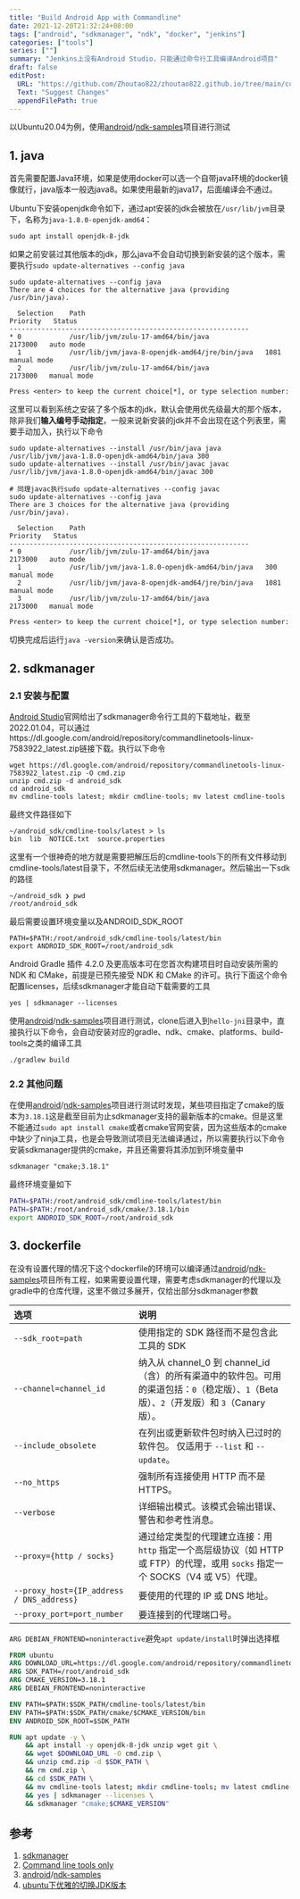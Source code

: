 ```yaml
---
title: "Build Android App with Commandline"
date: 2021-12-20T21:32:24+08:00
tags: ["android", "sdkmanager", "ndk", "docker", "jenkins"]
categories: ["tools"]
series: [""]
summary: "Jenkins上没有Android Studio，只能通过命令行工具编译Android项目"
draft: false
editPost:
  URL: "https://github.com/Zhoutao822/zhoutao822.github.io/tree/main/content/"
  Text: "Suggest Changes"
  appendFilePath: true 
---
```


以Ubuntu20.04为例，使用[android](https://github.com/android)/[ndk-samples](https://github.com/android/ndk-samples)项目进行测试

## 1. java

首先需要配置Java环境，如果是使用docker可以选一个自带java环境的docker镜像就行，java版本一般选java8。如果使用最新的java17，后面编译会不通过。

Ubuntu下安装openjdk命令如下，通过apt安装的jdk会被放在`/usr/lib/jvm`目录下，名称为`java-1.8.0-openjdk-amd64`：

```shell
sudo apt install openjdk-8-jdk    
```

如果之前安装过其他版本的jdk，那么java不会自动切换到新安装的这个版本，需要执行`sudo update-alternatives --config java`

```
sudo update-alternatives --config java                                                                             
There are 4 choices for the alternative java (providing /usr/bin/java).

  Selection    Path                                             Priority   Status
------------------------------------------------------------
* 0            /usr/lib/jvm/zulu-17-amd64/bin/java              2173000   auto mode
  1            /usr/lib/jvm/java-8-openjdk-amd64/jre/bin/java   1081      manual mode
  2            /usr/lib/jvm/zulu-17-amd64/bin/java              2173000   manual mode

Press <enter> to keep the current choice[*], or type selection number: 
```

这里可以看到系统之安装了多个版本的jdk，默认会使用优先级最大的那个版本，除非我们**输入编号手动指定**，一般来说新安装的jdk并不会出现在这个列表里，需要手动加入，执行以下命令

```shell
sudo update-alternatives --install /usr/bin/java java /usr/lib/jvm/java-1.8.0-openjdk-amd64/bin/java 300
sudo update-alternatives --install /usr/bin/javac javac /usr/lib/jvm/java-1.8.0-openjdk-amd64/bin/javac 300
```

```shell
# 同理javac执行sudo update-alternatives --config javac 
sudo update-alternatives --config java               
There are 3 choices for the alternative java (providing /usr/bin/java).

  Selection    Path                                            Priority   Status
------------------------------------------------------------
* 0            /usr/lib/jvm/zulu-17-amd64/bin/java              2173000   auto mode
  1            /usr/lib/jvm/java-1.8.0-openjdk-amd64/bin/java   300       manual mode
  2            /usr/lib/jvm/java-8-openjdk-amd64/jre/bin/java   1081      manual mode
  3            /usr/lib/jvm/zulu-17-amd64/bin/java              2173000   manual mode

Press <enter> to keep the current choice[*], or type selection number: 
```

切换完成后运行`java -version`来确认是否成功。

## 2. sdkmanager 

### 2.1 安装与配置

[Android Studio](https://developer.android.com/studio)官网给出了sdkmanager命令行工具的下载地址，截至2022.01.04，可以通过https://dl.google.com/android/repository/commandlinetools-linux-7583922_latest.zip链接下载。执行以下命令

```shell
wget https://dl.google.com/android/repository/commandlinetools-linux-7583922_latest.zip -O cmd.zip
unzip cmd.zip -d android_sdk
cd android_sdk
mv cmdline-tools latest; mkdir cmdline-tools; mv latest cmdline-tools
```

最终文件路径如下

```shell
~/android_sdk/cmdline-tools/latest > ls
bin  lib  NOTICE.txt  source.properties
```

这里有一个很神奇的地方就是需要把解压后的cmdline-tools下的所有文件移动到cmdline-tools/latest目录下，不然后续无法使用sdkmanager。然后输出一下sdk的路径

```shell
~/android_sdk ❯ pwd
/root/android_sdk
```

最后需要设置环境变量以及ANDROID_SDK_ROOT

```shell
PATH=$PATH:/root/android_sdk/cmdline-tools/latest/bin
export ANDROID_SDK_ROOT=/root/android_sdk
```

Android Gradle 插件 4.2.0 及更高版本可在您首次构建项目时自动安装所需的 NDK 和 CMake，前提是已预先接受 NDK 和 CMake 的许可。执行下面这个命令配置licenses，后续sdkmanager才能自动下载需要的工具

```shell
yes | sdkmanager --licenses
```

使用[android](https://github.com/android)/[ndk-samples](https://github.com/android/ndk-samples)项目进行测试，clone后进入到`hello-jni`目录中，直接执行以下命令，会自动安装对应的gradle、ndk、cmake、platforms、build-tools之类的编译工具

```shell
./gradlew build
```

### 2.2 其他问题

在使用[android](https://github.com/android)/[ndk-samples](https://github.com/android/ndk-samples)项目进行测试时发现，某些项目指定了cmake的版本为`3.18.1`这是截至目前为止sdkmanager支持的最新版本的cmake。但是这里不能通过`sudo apt install cmake`或者cmake官网安装，因为这些版本的cmake中缺少了ninja工具，也是会导致测试项目无法编译通过，所以需要执行以下命令安装sdkmanager提供的cmake，并且还需要将其添加到环境变量中

```shell
sdkmanager "cmake;3.18.1"
```

最终环境变量如下

```bash
PATH=$PATH:/root/android_sdk/cmdline-tools/latest/bin
PATH=$PATH:/root/android_sdk/cmake/3.18.1/bin
export ANDROID_SDK_ROOT=/root/android_sdk
```

## 3. dockerfile

在没有设置代理的情况下这个dockerfile的环境可以编译通过[android](https://github.com/android)/[ndk-samples](https://github.com/android/ndk-samples)项目所有工程，如果需要设置代理，需要考虑sdkmanager的代理以及gradle中的仓库代理，这里不做过多展开，仅给出部分sdkmanager参数

| 选项                                      | 说明                                                         |
| :---------------------------------------- | :----------------------------------------------------------- |
| `--sdk_root=path`                         | 使用指定的 SDK 路径而不是包含此工具的 SDK                    |
| `--channel=channel_id`                    | 纳入从 channel_0 到 channel_id（含）的所有渠道中的软件包。可用的渠道包括：`0`（稳定版）、`1`（Beta 版）、`2`（开发版）和 `3`（Canary 版）。 |
| `--include_obsolete`                      | 在列出或更新软件包时纳入已过时的软件包。 仅适用于 `--list` 和 `--update`。 |
| `--no_https`                              | 强制所有连接使用 HTTP 而不是 HTTPS。                         |
| `--verbose`                               | 详细输出模式。该模式会输出错误、警告和参考性消息。           |
| `--proxy={http / socks}`                  | 通过给定类型的代理建立连接：用 `http` 指定一个高层级协议（如 HTTP 或 FTP）的代理，或用 `socks` 指定一个 SOCKS（V4 或 V5）代理。 |
| `--proxy_host={IP_address / DNS_address}` | 要使用的代理的 IP 或 DNS 地址。                              |
| `--proxy_port=port_number`                | 要连接到的代理端口号。                                       |

`ARG DEBIAN_FRONTEND=noninteractive`避免`apt update/install`时弹出选择框

```dockerfile
FROM ubuntu
ARG DOWNLOAD_URL=https://dl.google.com/android/repository/commandlinetools-linux-7583922_latest.zip
ARG SDK_PATH=/root/android_sdk
ARG CMAKE_VERSION=3.18.1
ARG DEBIAN_FRONTEND=noninteractive

ENV PATH=$PATH:$SDK_PATH/cmdline-tools/latest/bin
ENV PATH=$PATH:$SDK_PATH/cmake/$CMAKE_VERSION/bin
ENV ANDROID_SDK_ROOT=$SDK_PATH

RUN apt update -y \
    && apt install -y openjdk-8-jdk unzip wget git \
    && wget $DOWNLOAD_URL -O cmd.zip \
    && unzip cmd.zip -d $SDK_PATH \
    && rm cmd.zip \
    && cd $SDK_PATH \
    && mv cmdline-tools latest; mkdir cmdline-tools; mv latest cmdline-tools \
    && yes | sdkmanager --licenses \
    && sdkmanager "cmake;$CMAKE_VERSION"
```

## 参考

1. [sdkmanager](https://developer.android.com/studio/command-line/sdkmanager)
2. [Command line tools only](https://developer.android.com/studio)
3. [android](https://github.com/android)/[ndk-samples](https://github.com/android/ndk-samples)
4. [ubuntu下优雅的切换JDK版本](https://zhuanlan.zhihu.com/p/25896283)


